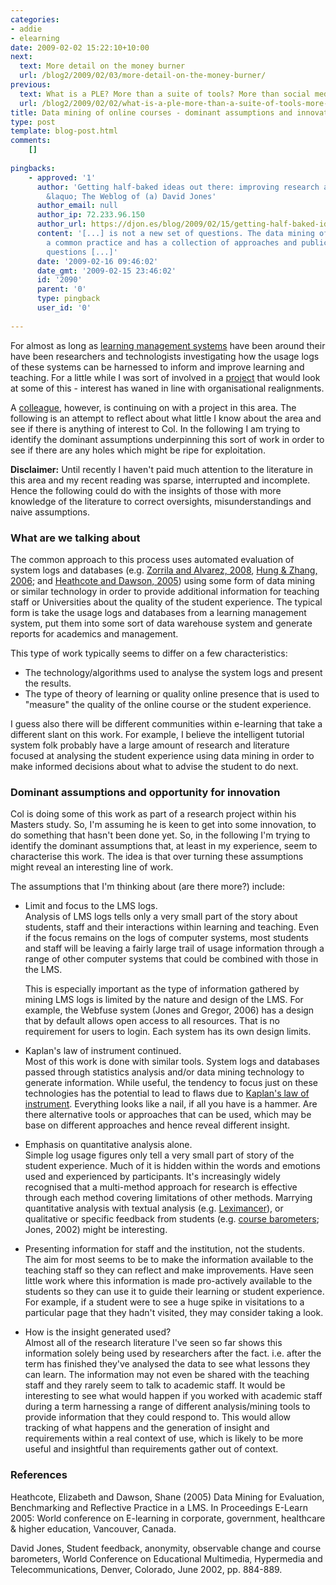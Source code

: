 ```yaml
---
categories:
- addie
- elearning
date: 2009-02-02 15:22:10+10:00
next:
  text: More detail on the money burner
  url: /blog2/2009/02/03/more-detail-on-the-money-burner/
previous:
  text: What is a PLE? More than a suite of tools? More than social media?
  url: /blog2/2009/02/02/what-is-a-ple-more-than-a-suite-of-tools-more-than-social-media/
title: Data mining of online courses - dominant assumptions and innovation potential
type: post
template: blog-post.html
comments:
    []
    
pingbacks:
    - approved: '1'
      author: 'Getting half-baked ideas out there: improving research and the academy
        &laquo; The Weblog of (a) David Jones'
      author_email: null
      author_ip: 72.233.96.150
      author_url: https://djon.es/blog/2009/02/15/getting-half-baked-ideas-out-there-improving-research-and-the-academy/
      content: '[...] is not a new set of questions. The data mining of such logs is quite
        a common practice and has a collection of approaches and publications. So, the
        questions [...]'
      date: '2009-02-16 09:46:02'
      date_gmt: '2009-02-15 23:46:02'
      id: '2090'
      parent: '0'
      type: pingback
      user_id: '0'
    
---
```

For almost as long as [learning management systems](http://en.wikipedia.org/wiki/Learning_management_system) have been around their have been researchers and technologists investigating how the usage logs of these systems can be harnessed to inform and improve learning and teaching. For a little while I was sort of involved in a [project](http://cddu.cqu.edu.au/index.php/Category:Blackboard_Indicators) that would look at some of this - interest has waned in line with organisational realignments.

A [colleague](http://beerc.wordpress.com/), however, is continuing on with a project in this area. The following is an attempt to reflect about what little I know about the area and see if there is anything of interest to Col. In the following I am trying to identify the dominant assumptions underpinning this sort of work in order to see if there are any holes which might be ripe for exploitation.

**Disclaimer:** Until recently I haven't paid much attention to the literature in this area and my recent reading was sparse, interrupted and incomplete. Hence the following could do with the insights of those with more knowledge of the literature to correct oversights, misunderstandings and naive assumptions.

### What are we talking about

The common approach to this process uses automated evaluation of system logs and databases (e.g. [Zorrila and Alvarez, 2008](http://portal.acm.org/citation.cfm?id=1381300.1381531&coll=&dl=), [Hung & Zhang, 2006](http://www.editlib.org/index.cfm?fuseaction=Reader.ViewAbstract&paper_id=24009); and [Heathcote and Dawson, 2005](http://eprints.qut.edu.au/archive/00002368/01/2368.pdf)) using some form of data mining or similar technology in order to provide additional information for teaching staff or Universities about the quality of the student experience. The typical form is take the usage logs and databases from a learning management system, put them into some sort of data warehouse system and generate reports for academics and management.

This type of work typically seems to differ on a few characteristics:

- The technology/algorithms used to analyse the system logs and present the results.
- The type of theory of learning or quality online presence that is used to "measure" the quality of the online course or the student experience.

I guess also there will be different communities within e-learning that take a different slant on this work. For example, I believe the intelligent tutorial system folk probably have a large amount of research and literature focused at analysing the student experience using data mining in order to make informed decisions about what to advise the student to do next.

### Dominant assumptions and opportunity for innovation

Col is doing some of this work as part of a research project within his Masters study. So, I'm assuming he is keen to get into some innovation, to do something that hasn't been done yet. So, in the following I'm trying to identify the dominant assumptions that, at least in my experience, seem to characterise this work. The idea is that over turning these assumptions might reveal an interesting line of work.

The assumptions that I'm thinking about (are there more?) include:

- Limit and focus to the LMS logs.  
    Analysis of LMS logs tells only a very small part of the story about students, staff and their interactions within learning and teaching. Even if the focus remains on the logs of computer systems, most students and staff will be leaving a fairly large trail of usage information through a range of other computer systems that could be combined with those in the LMS.
    
    This is especially important as the type of information gathered by mining LMS logs is limited by the nature and design of the LMS. For example, the Webfuse system (Jones and Gregor, 2006) has a design that by default allows open access to all resources. That is no requirement for users to login. Each system has its own design limits.
    
- Kaplan's law of instrument continued.  
    Most of this work is done with similar tools. System logs and databases passed through statistics analysis and/or data mining technology to generate information. While useful, the tendency to focus just on these technologies has the potential to lead to flaws due to [Kaplan's law of instrument](/blog2/2008/11/19/tool-users-research-hammers-and-the-law-of-instrument/). Everything looks like a nail, if all you have is a hammer. Are there alternative tools or approaches that can be used, which may be base on different approaches and hence reveal different insight.

- Emphasis on quantitative analysis alone.  
    Simple log usage figures only tell a very small part of story of the student experience. Much of it is hidden within the words and emotions used and experienced by participants. It's increasingly widely recognised that a multi-method approach for research is effective through each method covering limitations of other methods. Marrying quantitative analysis with textual analysis (e.g. [Leximancer](http://www.leximancer.com/)), or qualitative or specific feedback from students (e.g. [course barometers](https://djon.es/Publications/barometer_2.pdf); Jones, 2002) might be interesting.
- Presenting information for staff and the institution, not the students.  
    The aim for most seems to be to make the information available to the teaching staff so they can reflect and make improvements. Have seen little work where this information is made pro-actively available to the students so they can use it to guide their learning or student experience. For example, if a student were to see a huge spike in visitations to a particular page that they hadn't visited, they may consider taking a look.
- How is the insight generated used?  
    Almost all of the research literature I've seen so far shows this information solely being used by researchers after the fact. i.e. after the term has finished they've analysed the data to see what lessons they can learn. The information may not even be shared with the teaching staff and they rarely seem to talk to academic staff. It would be interesting to see what would happen if you worked with academic staff during a term harnessing a range of different analysis/mining tools to provide information that they could respond to. This would allow tracking of what happens and the generation of insight and requirements within a real context of use, which is likely to be more useful and insightful than requirements gather out of context.

### References

Heathcote, Elizabeth and Dawson, Shane (2005) Data Mining for Evaluation, Benchmarking and Reflective Practice in a LMS. In Proceedings E-Learn 2005: World conference on E-learning in corporate, government, healthcare & higher education, Vancouver, Canada.

David Jones, Student feedback, anonymity, observable change and course barometers, World Conference on Educational Multimedia, Hypermedia and Telecommunications, Denver, Colorado, June 2002, pp. 884-889.